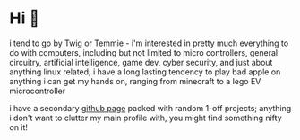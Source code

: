 <h1 align="left">Hi 👋</h1>

<p>i tend to go by Twig or Temmie - i'm interested in pretty much everything to do with computers, including but not limited to micro controllers, general circuitry, artificial intelligence, game dev, cyber security, and just about anything linux related; i have a long lasting tendency to play bad apple on anything i can get my hands on, ranging from minecraft to a lego EV microcontroller</p>
<p>i have a secondary <a href=https://github.com/orgs/JustTemmiesRandomProjects>github page</a> packed with random 1-off projects; anything i don't want to clutter my main profile with, you might find something nifty on it!</p>
